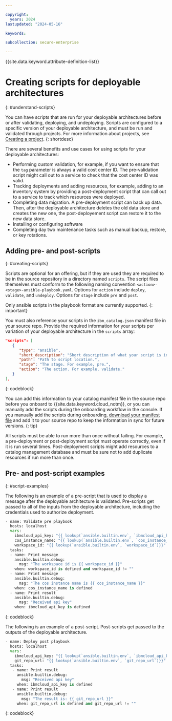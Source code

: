```yaml
---

copyright:
  years: 2024
lastupdated: "2024-05-16"

keywords:

subcollection: secure-enterprise

---
```


{{site.data.keyword.attribute-definition-list}}


# Creating scripts for deployable architectures
{: #understand-scripts}

You can have scripts that are run for your deployable architectures before or after validating, deploying, and undeploying. Scripts are configured to a specific version of your deployable architecture, and must be run and validated through projects. For more information about projects, see [Creating a project](/docs/secure-enterprise?topic=secure-enterprise-setup-project&interface=ui).
{: shortdesc}



There are several benefits and use cases for using scripts for your deployable architectures:

* Performing custom validation, for example, if you want to ensure that the `tag` parameter is always a valid cost center ID. The pre-validation script might call out to a service to check that the cost center ID was valid.
* Tracking deployments and adding resources, for example, adding to an inventory system by providing a post-deployment script that can call out to a service to track which resources were deployed.
* Completing data migration. A pre-deployment script can back up data. Then, after the deployable architecture deletes the old data store and creates the new one, the post-deployement script can restore it to the new data store.
* Installing or configuring software
* Completing day two maintenance tasks such as manual backup, restore, or key rotations.

## Adding pre- and post-scripts
{: #creating-scripts}

Scripts are optional for an offering, but if they are used they are required to be in the source repository in a directory named `scripts`. The script files themselves must conform to the following naming convention `<action>-<stage>-ansible-playbook.yaml`. Options for `action` include `deploy`, `validate`, and `undeploy`. Options for `stage` include `pre` and `post`.

Only ansible scripts in the playbook format are currently supported.
{: important}

You must also reference your scripts in the `ibm_catalog.json` manifest file in your source repo. Provide the required information for your scripts per variation of your deployable architecture in the `scripts` array:

```json
"scripts": [
   {
      "type": "ansible",
      "short_description": "Short description of what your script is intended to do.",
      "path": "Path to script location.",
      "stage": "The stage. For example, pre.",
      "action": "The action. For example, validate."
   }
],
```
{: codeblock}

You can add this information to your catalog manifest file in the source repo before you onboard to {{site.data.keyword.cloud_notm}}, or you can manually add the scripts during the onboarding workflow in the console. If you manually add the scripts during onboarding, [download your manifest file](/docs/secure-enterprise?topic=secure-enterprise-onboard-da#download-manifest) and add it to your source repo to keep the information in sync for future versions.
{: tip}

All scripts must be able to run more than once without failing. For example, a pre-deployment or post-deployment script must operate correctly, even if it is run several times. Post-deployment scripts might add resources to a catalog management database and must be sure not to add duplicate resources if run more than once.

## Pre- and post-script examples
{: #script-examples}

The following is an example of a pre-script that is used to display a message after the deployable architecture is validated. Pre-scripts get passed to all of the inputs from the deployable architecture, including the credentials used to authorize deployment.

```python
- name: Validate pre playbook
  hosts: localhost
  vars:
    ibmcloud_api_key: "{{ lookup(`ansible.builtin.env`, `ibmcloud_api_key`)}}"
    cos_instance_name: "{{ lookup(`ansible.builtin.env`, `cos_instance_name`)}}"
    workspace_id: "{{ lookup(`ansible.builtin.env`, `workspace_id`)}}"
  tasks:
  - name: Print message
    ansible.builtin.debug:
      msg: "The workspace id is {{ workspace_id }}"
    when: workspace_id is defined and workspace_id != ""
  - name: Print message
    ansible.builtin.debug:
      msg: "The cos instance name is {{ cos_instance_name }}"
    when: cos_instance_name is defined
  - name: Print result
    ansible.builtin.debug:
      msg: "Received api key"
    when: ibmcloud_api_key is defined
```
{: codeblock}

The following is an example of a post-script. Post-scripts get passed to the outputs of the deployable architecture.

```python
- name: Deploy post playbook
  hosts: localhost
  vars:
    ibmcloud_api_key: "{{ lookup(`ansible.builtin.env`, `ibmcloud_api_key`)}}"
    git_repo_url: "{{ lookup(`ansible.builtin.env`, `git_repo_url`)}}"
  tasks:
   - name: Print result
     ansible.builtin.debug:
       msg: "Received api key"
     when: ibmcloud_api_key is defined
   - name: Print result
     ansible.builtin.debug:
       msg: "The result is: {{ git_repo_url }}"
     when: git_repo_url is defined and git_repo_url != ""
```
{: codeblock}
